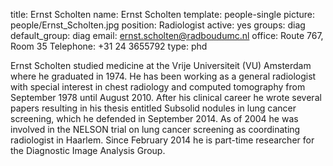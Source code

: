 title: Ernst Scholten
name: Ernst Scholten
template: people-single
picture: people/Ernst_Scholten.jpg
position: Radiologist
active: yes
groups: diag
default_group: diag
email: ernst.scholten@radboudumc.nl
office: Route 767, Room 35
Telephone: +31 24 3655792
type: phd

Ernst Scholten studied medicine at the Vrije Universiteit (VU) Amsterdam where he graduated in 1974. He has been working as a general radiologist with special interest in chest radiology and computed tomography from September 1978 until August 2010. After his clinical career he wrote several papers resulting in his thesis entitled Subsolid nodules in lung cancer screening, which he defended in September 2014. As of 2004 he was involved in the NELSON trial on lung cancer screening as coordinating radiologist in Haarlem. Since February 2014 he is part-time researcher for the Diagnostic Image Analysis Group.

